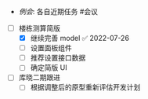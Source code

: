- _例会_: 各自近期任务 #会议 
- [ ] 楼栋测算简版
	- [x] 继续完善 model ✅ 2022-07-26
	- [ ] 设置面板组件
	- [ ] 推荐设置接口数据
	- [ ] 确定简版 UI
- [ ] 库晓二期跟进
	- [ ] 根据调整后的原型重新评估开发计划